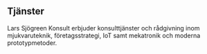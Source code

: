 ## Tjänster

Lars Sjögreen Konsult erbjuder konsulttjänster och rådgivning inom mjukvaruteknik, företagsstrategi, IoT samt mekatronik och moderna prototypmetoder.
